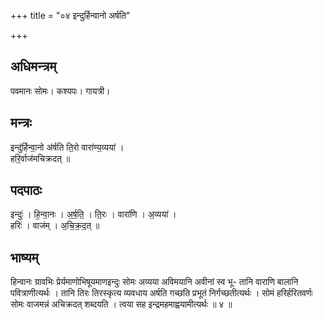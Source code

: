 +++
title = "०४ इन्दुर्हिन्वानो अर्षति"

+++
## अधिमन्त्रम्
पवमानः सोमः। कश्यपः। गायत्री।

## मन्त्रः
इन्दु॑र्हिन्वा॒नो अ॑र्षति ति॒रो वारा॑ण्य॒व्यया॑ ।  
हरि॒र्वाज॑मचिक्रदत् ॥

## पदपाठः
इन्दुः॑ । हि॒न्वा॒नः । अ॒र्ष॒ति॒ । ति॒रः । वारा॑णि । अ॒व्यया॑ ।  
हरिः॑ । वाज॑म् । अ॒चि॒क्र॒द॒त् ॥

## भाष्यम्
हिन्वानः ग्रावभिः प्रेर्यमाणोभिषूयमाणइन्दुः सोमः अव्यया अविमयानि अवीनां स्व भू- तानि वाराणि बालानि पवित्राणीत्यर्थः । तानि तिरः तिरस्कृत्य व्यवधाय अर्षति गच्छति प्रभूतं निर्गच्छतीत्यर्थः । सोमं हरिर्हरितवर्णः सोमः वाजमन्नं अचिक्रदत् शब्दयति । त्वया सह इन्द्रमहमाह्वयामीत्यर्थः ॥ ४ ॥